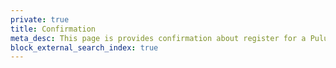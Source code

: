 ```yaml
---
private: true
title: Confirmation
meta_desc: This page is provides confirmation about register for a Pulumi event, webinar, or workshop.
block_external_search_index: true
---
```

